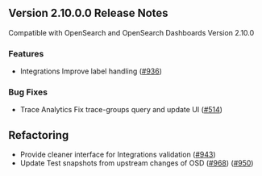 ## Version 2.10.0.0 Release Notes

Compatible with OpenSearch and OpenSearch Dashboards Version 2.10.0

### Features
- Integrations Improve label handling ([#936](https://github.com/opensearch-project/dashboards-observability/pull/936))

### Bug Fixes
- Trace Analytics Fix trace-groups query and update UI ([#514](https://github.com/opensearch-project/dashboards-observability/pull/514))

## Refactoring
- Provide cleaner interface for Integrations validation ([#943](https://github.com/opensearch-project/dashboards-observability/pull/943))
- Update Test snapshots from upstream changes of OSD ([#968](https://github.com/opensearch-project/dashboards-observability/pull/968)) ([#950](https://github.com/opensearch-project/dashboards-observability/pull/950))
